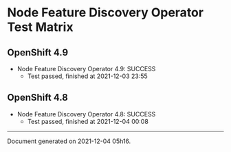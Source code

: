 
Node Feature Discovery Operator Test Matrix
===========================================

OpenShift 4.9
-------------



* Node Feature Discovery Operator 4.9: SUCCESS
  - Test passed, finished at 2021-12-03 23:55

OpenShift 4.8
-------------



* Node Feature Discovery Operator 4.8: SUCCESS
  - Test passed, finished at 2021-12-04 00:08

---
Document generated on 2021-12-04 05h16.
